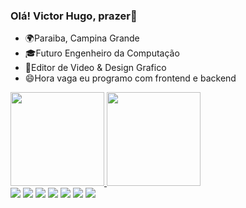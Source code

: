 ### Olá! Victor Hugo, prazer👋

- 🌍Paraiba, Campina Grande
- 🎓Futuro Engenheiro da Computação
- 🎥Editor de Video & Design Grafico
- 😄Hora vaga eu programo com frontend e backend
<div>
  <a href="https://github.com/srvintinho">
  <img height="150em" src="https://github-readme-stats.vercel.app/api?username=srvintinho&show_icons=true&theme=dark&include_all_commits=true&count_private=true"/>
  <img height="150em" src="https://github-readme-stats.vercel.app/api/top-langs/?username=srvintinho&layout=compact&langs_count=7&theme=dark"/>
</div>

<div>
  <a href="https://www.instagram.com/sr.vintinho/" target="_blank"><img src="https://img.shields.io/badge/Instagram-E4405F?style=for-the-badge&logo=instagram&logoColor=white" target="_blank"></a>
  <a href="https://www.linkedin.com/in/victor-hugo-amaral-7a2b52212/" target="_blank"><img src="https://img.shields.io/badge/LinkedIn-0077B5?style=for-the-badge&logo=linkedin&logoColor=white" target="_blank"></a>
 	<a href="https://twitter.com/CVintinho" target="_blank"><img src="https://img.shields.io/badge/Twitter-1DA1F2?style=for-the-badge&logo=twitter&logoColor=white" target="_blank"></a>
 <a href="https://discord.gg/feUwpK3z" target="_blank"><img src="https://img.shields.io/badge/Discord-7289DA?style=for-the-badge&logo=discord&logoColor=white" target="_blank"></a> 
  <a href = "mailto:victor25032004hugo@gmail.com"><img src="https://img.shields.io/badge/-Gmail-%23333?style=for-the-badge&logo=gmail&logoColor=white" target="_blank"></a>
  <a href="https://www.youtube.com/canalvintinho" target="_blank"><img src="https://img.shields.io/badge/YouTube-FF0000?style=for-the-badge&logo=youtube&logoColor=white" target="_blank"></a> 
  <a href = "https://www.twitch.tv/canalvintinho"><img src="https://img.shields.io/badge/Twitch-9146FF?style=for-the-badge&logo=twitch&logoColor=white" target="_blank"></a>
</div>
